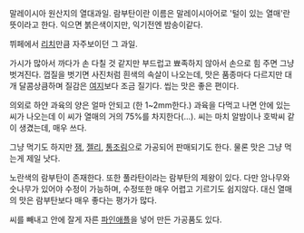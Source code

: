 말레이시아 원산지의 열대과일. 람부탄이란 이름은 말레이시아어로 '털이 있는 열매'란 뜻이라고 한다. 익으면 붉은색이지만, 익기전엔
밤송이같다.

뷔페에서 [리치](%EC%97%AC%EC%A7%80.md)만큼 자주보이던 그 과일.

가시가 많아서 까다가 손 다칠 것 같지만 부드럽고 뾰족하지 않아서 손으로 힘 주면 그냥 벗겨진다. 껍질을 벗기면 사진처럼 흰색의 속살이
나오는데, 맛은 품종마다 다르지만 대개 달콤상큼하며 질감은 [여지](%EC%97%AC%EC%A7%80.md)보다 조금 질기다. 씹는
맛은 좋은 편이다.

의외로 하얀 과육의 양은 얼마 안되고 (한 1~2mm한다.) 과육을 다먹고 나면 안에 있는 씨가 나오는데 이 씨가 열매의 거의 75%를
차지한다(...). 씨는 마치 알밤이나 호박씨 같이 생겼는데, 매우 쓰다.

그냥 먹기도 하지만 [잼](%EC%9E%BC.md), [젤리](%EC%A0%A4%EB%A6%AC.md),
[통조림](%ED%86%B5%EC%A1%B0%EB%A6%BC.md)으로 가공되어 판매되기도 한다. 물론 맛은 그냥 먹는게 제일 낫다.

노란색의 람부탄이 존재한다. 또한 풀라탄이라는 람부탄의 제왕이 있다. 다만 암나무와 숫나무가 있어야 수정이 가능하며, 수정또한 매우 어렵고
기르기도 쉽지않다. 대신 열매의 맛은 람부탄보다 매우 좋다는 평가가 많다.

씨를 빼내고 안에 잘게 자른 [파인애플](%ED%8C%8C%EC%9D%B8%EC%95%A0%ED%94%8C.md)을 넣어 만든 가공품도
있다.

